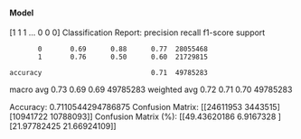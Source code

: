 #### Model
[1 1 1 ... 0 0 0]
Classification Report:
              precision    recall  f1-score   support

           0       0.69      0.88      0.77  28055468
           1       0.76      0.50      0.60  21729815

    accuracy                           0.71  49785283
   macro avg       0.73      0.69      0.69  49785283
weighted avg       0.72      0.71      0.70  49785283

Accuracy: 0.7110544294786875
Confusion Matrix:
[[24611953  3443515]
 [10941722 10788093]]
Confusion Matrix (%):
[[49.43620186  6.9167328 ]
 [21.97782425 21.66924109]]
